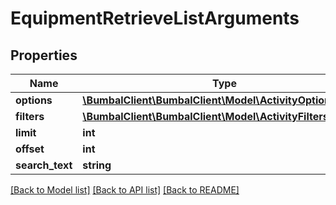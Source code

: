 # EquipmentRetrieveListArguments

## Properties
Name | Type | Description | Notes
------------ | ------------- | ------------- | -------------
**options** | [**\BumbalClient\BumbalClient\Model\ActivityOptionsModel**](ActivityOptionsModel.md) |  | [optional] 
**filters** | [**\BumbalClient\BumbalClient\Model\ActivityFiltersModel**](ActivityFiltersModel.md) |  | [optional] 
**limit** | **int** |  | [optional] 
**offset** | **int** |  | [optional] 
**search_text** | **string** |  | [optional] 

[[Back to Model list]](../README.md#documentation-for-models) [[Back to API list]](../README.md#documentation-for-api-endpoints) [[Back to README]](../README.md)


